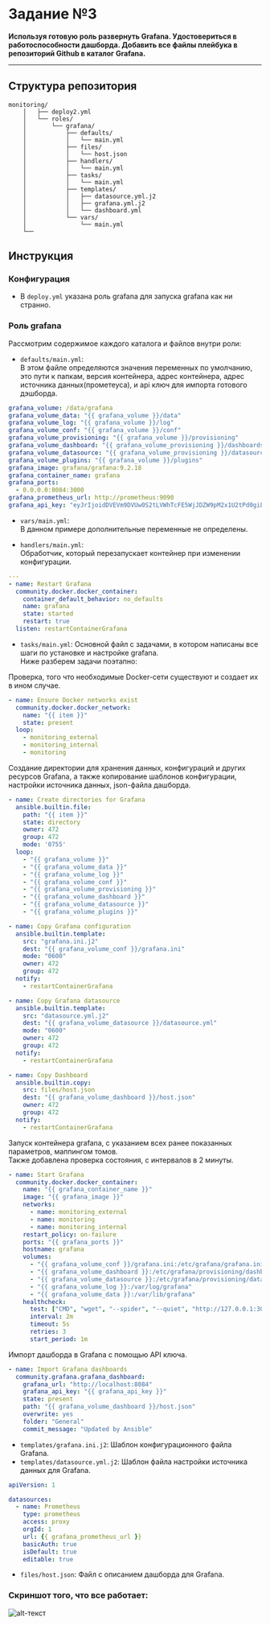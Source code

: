 # Задание №3

**Используя готовую роль развернуть Grafana. Удостовериться в работоспособности дашборда. Добавить все файлы плейбука в репозиторий Github в каталог Grafana.**

---

## Структура репозитория 
```
monitoring/
    │   ├── deploy2.yml
    │   └── roles/
    │       └── grafana/
    │           ├── defaults/ 
    │           │   └── main.yml
    │           ├── files/
    │           │   └── host.json
    │           ├── handlers/
    │           │   └── main.yml
    │           ├── tasks/
    │           │   └── main.yml
    │           ├── templates/
    │           │   ├── datasource.yml.j2
    │           │   ├── grafana.yml.j2
    │           │   └── dashboard.yml
    │           └── vars/
    │               └── main.yml
    └──
```
## Инструкция
### Конфигурация
* В `deploy.yml` указана роль grafana для запуска grafana как ни странно.

### Роль grafana
Рассмотрим содержимое каждого каталога и файлов внутри роли:
- `defaults/main.yml`:  
В этом файле определяются значения переменных по умолчанию, это пути к папкам, версия контейнера, адрес контейнера, адрес источника данных(прометеуса), и api ключ для импорта готового дэшборда.

```yaml
grafana_volume: /data/grafana
grafana_volume_data: "{{ grafana_volume }}/data"
grafana_volume_log: "{{ grafana_volume }}/log"
grafana_volume_conf: "{{ grafana_volume }}/conf"
grafana_volume_provisioning: "{{ grafana_volume }}/provisioning"
grafana_volume_dashboard: "{{ grafana_volume_provisioning }}/dashboards"
grafana_volume_datasource: "{{ grafana_volume_provisioning }}/datasource"
grafana_volume_plugins: "{{ grafana_volume }}/plugins"
grafana_image: grafana/grafana:9.2.18
grafana_container_name: grafana
grafana_ports:
  - 0.0.0.0:8084:3000
grafana_prometheus_url: http://prometheus:9090
grafana_api_key: "eyJrIjoidDVEVm9DVUw0S2tLVWhTcFE5WjJDZW9pM2x1U2tPd0giLCJuIjoiYXN1YWRtaW4iLCJpZCI6MX0="
```
- `vars/main.yml`:  
В данном примере дополнительные переменные не определены.

- `handlers/main.yml`:  
Обработчик, который перезапускает контейнер при изменении конфигурации.
``` yaml
---
- name: Restart Grafana
  community.docker.docker_container:
    container_default_behavior: no_defaults 
    name: grafana
    state: started
    restart: true
  listen: restartContainerGrafana
```

- `tasks/main.yml`:
Основной файл с задачами, в котором написаны все шаги по установке и настройке grafana.  
Ниже разберем задачи поэтапно:  

Проверка, того что необходимые Docker-сети существуют и создает их в ином случае.
``` yaml 
- name: Ensure Docker networks exist
  community.docker.docker_network:
    name: "{{ item }}"
    state: present
  loop:
    - monitoring_external
    - monitoring_internal
    - monitoring
```
Создание директории для хранения данных, конфигураций и других ресурсов Grafana, а также копирование шаблонов конфигурации, настройки источника данных, json-файла дашборда. 

``` yaml
- name: Create directories for Grafana
  ansible.builtin.file:
    path: "{{ item }}"
    state: directory
    owner: 472
    group: 472
    mode: '0755'
  loop:
    - "{{ grafana_volume }}"
    - "{{ grafana_volume_data }}"
    - "{{ grafana_volume_log }}"
    - "{{ grafana_volume_conf }}"
    - "{{ grafana_volume_provisioning }}"
    - "{{ grafana_volume_dashboard }}"
    - "{{ grafana_volume_datasource }}"
    - "{{ grafana_volume_plugins }}"

- name: Copy Grafana configuration
  ansible.builtin.template:
    src: "grafana.ini.j2"
    dest: "{{ grafana_volume_conf }}/grafana.ini"
    mode: "0600"
    owner: 472
    group: 472
  notify:
    - restartContainerGrafana

- name: Copy Grafana datasource
  ansible.builtin.template:
    src: "datasource.yml.j2"
    dest: "{{ grafana_volume_datasource }}/datasource.yml"
    mode: "0600"
    owner: 472
    group: 472
  notify:
    - restartContainerGrafana

- name: Copy Dashboard
  ansible.builtin.copy:
    src: files/host.json
    dest: "{{ grafana_volume_dashboard }}/host.json"
    owner: 472
    group: 472
  notify:
    - restartContainerGrafana
```
Запуск контейнера grafana, с указанием всех ранее показанных параметров, маппингом томов.  
Также добавлена проверка состояния, с интервалов в 2 минуты. 
``` yaml
- name: Start Grafana
  community.docker.docker_container:
    name: "{{ grafana_container_name }}"
    image: "{{ grafana_image }}"
    networks:
      - name: monitoring_external
      - name: monitoring
      - name: monitoring_internal
    restart_policy: on-failure
    ports: "{{ grafana_ports }}"
    hostname: grafana
    volumes:
      - "{{ grafana_volume_conf }}/grafana.ini:/etc/grafana/grafana.ini"
      - "{{ grafana_volume_dashboard }}:/etc/grafana/provisioning/dashboard"
      - "{{ grafana_volume_datasource }}:/etc/grafana/provisioning/datasource"
      - "{{ grafana_volume_log }}:/var/log/grafana"
      - "{{ grafana_volume_data }}:/var/lib/grafana"
    healthcheck:
      test: ["CMD", "wget", "--spider", "--quiet", "http://127.0.0.1:3000/healthz"]
      interval: 2m
      timeout: 5s
      retries: 3
      start_period: 1m
```
Импорт дашборда в Grafana с помощью API ключа.
``` yaml
- name: Import Grafana dashboards
  community.grafana.grafana_dashboard:
    grafana_url: "http://localhost:8084"
    grafana_api_key: "{{ grafana_api_key }}"
    state: present
    path: "{{ grafana_volume_dashboard }}/host.json"
    overwrite: yes
    folder: "General"  
    commit_message: "Updated by Ansible"
```

- `templates/grafana.ini.j2`: Шаблон конфигурационного файла Grafana.
- `templates/datasource.yml.j2`: Шаблон файла настройки источника данных для Grafana.

``` yaml 
apiVersion: 1

datasources:
  - name: Prometheus
    type: prometheus
    access: proxy
    orgId: 1
    url: {{ grafana_prometheus_url }}
    basicAuth: true
    isDefault: true
    editable: true
```
- `files/host.json`: Файл с описанием дашборда для Grafana.

### Скриншот того, что все работает: 
![alt-текст](../main/monitoring/files/grafana.png "Скриншот рабочего дашборда")